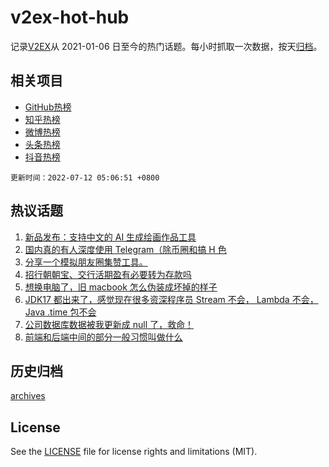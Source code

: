 # v2ex-hot-hub

 记录[V2EX](https://www.v2ex.com/)从 2021-01-06 日至今的热门话题。每小时抓取一次数据，按天[归档](archives)。
 
 ## 相关项目

- [GitHub热榜](https://github.com/lonnyzhang423/github-hot-hub)
- [知乎热榜](https://github.com/lonnyzhang423/zhihu-hot-hub)
- [微博热榜](https://github.com/lonnyzhang423/weibo-hot-hub)
- [头条热榜](https://github.com/lonnyzhang423/toutiao-hot-hub)
- [抖音热榜](https://github.com/lonnyzhang423/douyin-hot-hub)


 `更新时间：2022-07-12 05:06:51 +0800`

## 热议话题

1. [新品发布：支持中文的 AI 生成绘画作品工具](https://www.v2ex.com/t/865457)
1. [国内真的有人深度使用 Telegram（除币圈和搞 H 色](https://www.v2ex.com/t/865378)
1. [分享一个模拟朋友圈集赞工具。](https://www.v2ex.com/t/865375)
1. [招行朝朝宝、交行活期盈有必要转为存款吗](https://www.v2ex.com/t/865361)
1. [想换电脑了，旧 macbook 怎么伪装成坏掉的样子](https://www.v2ex.com/t/865354)
1. [JDK17 都出来了，感觉现在很多资深程序员 Stream 不会， Lambda 不会， Java .time 包不会](https://www.v2ex.com/t/865425)
1. [公司数据库数据被我更新成 null 了，救命！](https://www.v2ex.com/t/865464)
1. [前端和后端中间的部分一般习惯叫做什么](https://www.v2ex.com/t/865407)

## 历史归档

[archives](archives)

## License

See the [LICENSE](LICENSE) file for license rights and limitations (MIT).
